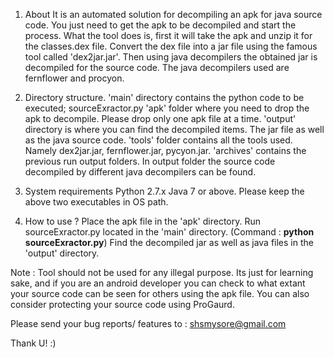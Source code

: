 1) About
It is an automated solution for decompiling an apk for java source code. You just need to get the apk to be decompiled and start the process.
What the tool does is, first it will take the apk and unzip it for the classes.dex file. Convert the dex file into a jar file using the famous tool called 'dex2jar.jar'. Then using java decompilers the obtained jar is decompiled for the source code. The java decompilers used are fernflower and procyon.

2) Directory structure.
 'main' directory contains the python code to be executed; sourceExractor.py
 'apk' folder where you need to drop the apk to decompile. Please drop only one apk file at a time.
 'output' directory is where you can find the decompiled items. The jar file as well as the java source code.
 'tools' folder contains all the tools used. Namely dex2jar.jar, fernflower.jar, pycyon.jar.
 'archives' contains the previous run output folders.
 In output folder the source code decompiled by different java decompilers can be found.
 
3) System requirements
Python 2.7.x 
Java 7 or above.
Please keep the above two executables in OS path.

4) How to use ?
Place the apk file in the 'apk' directory.
Run sourceExractor.py located in the 'main' directory. (Command : <b>python sourceExractor.py</b>)
Find the decompiled jar as well as java files in the 'output' directory.

Note : Tool should not be used for any illegal purpose. Its just for learning sake, and if you are an android developer you can check to what extant your source code can be seen for others using the apk file. You can also consider protecting your source code using ProGaurd. 

Please send your bug reports/ features to : shsmysore@gmail.com

Thank U! :)




 
